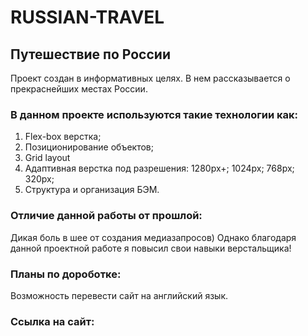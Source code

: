 # RUSSIAN-TRAVEL 
## Путешествие по России 

Проект создан в информативных целях. В нем рассказывается о прекраснейших местах России.

### В данном проекте используются такие технологии как: 
1. Flex-box верстка; 
2. Позиционирование объектов; 
3. Grid layout 
4. Адаптивная верстка под разрешения: 1280px+; 1024px; 768px; 320px; 
5. Структура и организация БЭМ.   

### Отличие данной работы от прошлой: 
Дикая боль в шее от создания медиазапросов) Однако благодаря данной проектной работе я повысил свои навыки верстальщика! 

### Планы по дороботке: 
Возможность перевести сайт на английский язык. 

### Ссылка на сайт: 




